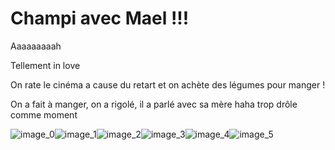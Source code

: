 # Champi avec Mael !!!
Aaaaaaaaah

Tellement in love 

On rate le cinéma a cause du retart et on achète des légumes pour manger !

On a fait à manger, on a rigolé, il a parlé avec sa mère haha trop drôle comme moment

![image_0](images/image_112.jpg)![image_1](images/image_113.jpg)![image_2](images/image_114.jpg)![image_3](images/image_115.jpg)![image_4](images/image_116.jpg)![image_5](images/image_117.jpg)